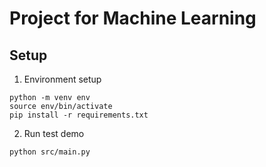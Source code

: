 # Project for Machine Learning
## Setup
1. Environment setup
```
python -m venv env
source env/bin/activate
pip install -r requirements.txt
```

2. Run test demo
```
python src/main.py
```